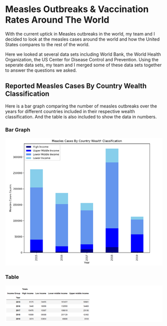 # Measles Outbreaks & Vaccination Rates Around The World

With the current uptick in Measles outbreaks in the world, my team and I decided to look at the measles cases around the world and how the United States compares to the rest of the world.

Here we looked at several data sets including World Bank, the World Health Organization, the US Center for Disease Control and Prevention. Using the seperate data sets, my team and I merged some of these data sets together to answer the questions we asked.

## Reported Measles Cases By Country Wealth Classification

Here is a bar graph comparing the number of measles outbreaks over the years for different countries included in their respective wealth classification. And the table is also included to show the data in numbers.

### Bar Graph
![!Bar_Graph_For_Country_By_Classification](Images/Measles_Cases_By_Country_Wealth_Classification.png)

### Table
![Table_For_Country_By_Classification](Images/Measles_Outbreaks_By_Country_Income_Classification_Table.png)